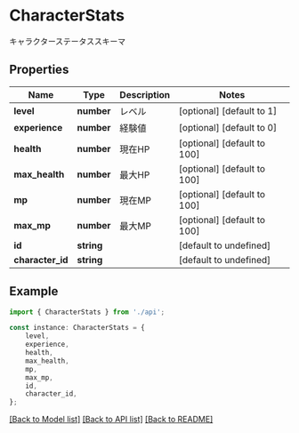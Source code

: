 # CharacterStats

キャラクターステータススキーマ

## Properties

Name | Type | Description | Notes
------------ | ------------- | ------------- | -------------
**level** | **number** | レベル | [optional] [default to 1]
**experience** | **number** | 経験値 | [optional] [default to 0]
**health** | **number** | 現在HP | [optional] [default to 100]
**max_health** | **number** | 最大HP | [optional] [default to 100]
**mp** | **number** | 現在MP | [optional] [default to 100]
**max_mp** | **number** | 最大MP | [optional] [default to 100]
**id** | **string** |  | [default to undefined]
**character_id** | **string** |  | [default to undefined]

## Example

```typescript
import { CharacterStats } from './api';

const instance: CharacterStats = {
    level,
    experience,
    health,
    max_health,
    mp,
    max_mp,
    id,
    character_id,
};
```

[[Back to Model list]](../README.md#documentation-for-models) [[Back to API list]](../README.md#documentation-for-api-endpoints) [[Back to README]](../README.md)
